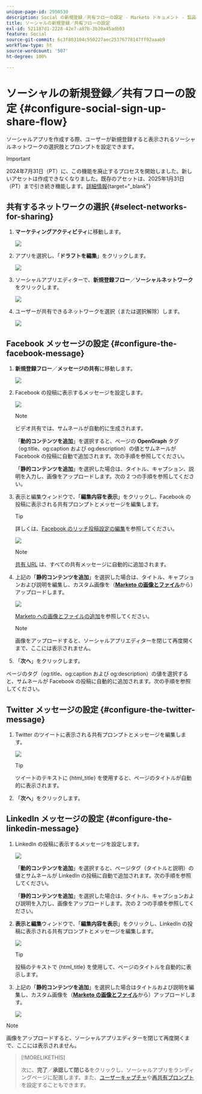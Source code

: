 ```yaml
---
unique-page-id: 2950530
description: Social の新規登録／共有フローの設定 - Marketo ドキュメント - 製品ドキュメント
title: ソーシャルの新規登録／共有フローの設定
exl-id: 521187d1-2228-42e7-a87b-3b20a45adb03
feature: Social
source-git-commit: 6c3f803104c550227aec25376778147ff92aaab9
workflow-type: ht
source-wordcount: '507'
ht-degree: 100%

---
```


# ソーシャルの新規登録／共有フローの設定 {#configure-social-sign-up-share-flow}

ソーシャルアプリを作成する際、ユーザーが新規登録すると表示されるソーシャルネットワークの選択肢とプロンプトを設定できます。

>[!IMPORTANT]
>
>2024年7月31日（PT）に、この機能を廃止するプロセスを開始しました。新しいアセットは作成できなくなりました。既存のアセットは、2025年1月31日（PT）まで引き続き機能します。[詳細情報](https://nation.marketo.com/t5/employee-blogs/marketo-engage-social-features-deprecation/ba-p/351977){target="_blank"}

## 共有するネットワークの選択 {#select-networks-for-sharing}

1. **マーケティングアクティビティ**&#x200B;に移動します。

   ![](assets/ma-1.png)

1. アプリを選択し、「**ドラフトを編集**」をクリックします。

   ![](assets/image2014-9-22-13-3a57-3a43.png)

1. ソーシャルアプリエディターで、**新規登録フロー**／**ソーシャルネットワーク**&#x200B;をクリックします。

   ![](assets/three.png)

1. ユーザーが共有できるネットワークを選択（または選択解除）します。

   ![](assets/four.png)

## Facebook メッセージの設定 {#configure-the-facebook-message}

1. **新規登録フロー**／**メッセージの共有**&#x200B;に移動します。

   ![](assets/five.png)

1. Facebook の投稿に表示するメッセージを設定します。

   ![](assets/image2014-9-22-13-3a58-3a54.png)

   >[!NOTE]
   >
   >ビデオ共有では、サムネールが自動的に生成されます。

   「**動的コンテンツを追加**」を選択すると、ページの **OpenGraph** タグ（og:title、og:caption および og:description）の値とサムネールが Facebook の投稿に自動で追加されます。次の手順を参照してください。

   「**静的コンテンツを追加**」を選択した場合は、タイトル、キャプション、説明を入力し、画像をアップロードします。次の 2 つの手順を参照してください。

1. 表示と編集ウィンドウで、「**編集内容を表示**」をクリックし、Facebook の投稿に表示される共有プロンプトとメッセージを編集します。

   >[!TIP]
   >
   >詳しくは、[Facebook のリッチ投稿設定の編集](/help/marketo/product-docs/demand-generation/facebook/edit-facebook-rich-post-settings.md)を参照してください。

   ![](assets/image2014-9-22-13-3a59-3a57.png)

   >[!NOTE]
   >
   >[共有 URL](/help/marketo/product-docs/demand-generation/social/social-functions/choose-the-share-url-for-a-social-app.md) は、すべての共有メッセージに自動的に追加されます。

1. 上記の「**静的コンテンツを追加**」を選択した場合は、タイトル、キャプションおよび説明を編集し、カスタム画像を（[**Marketo の画像とファイル**](/help/marketo/product-docs/demand-generation/images-and-files/add-images-and-files-to-marketo.md)&#x200B;から）アップロードします。

   ![](assets/image2014-9-22-14-3a1-3a11.png)

   [Marketo への画像とファイルの追加](/help/marketo/product-docs/demand-generation/images-and-files/add-images-and-files-to-marketo.md)を参照してください。

   >[!NOTE]
   >
   >画像をアップロードすると、ソーシャルアプリエディターを閉じて再度開くまで、ここには表示されません。

1. 「**次へ**」をクリックします。

ページのタグ（og:title、og:caption および og:description）の値を選択すると、サムネールが Facebook の投稿に自動的に追加されます。次の手順を参照してください。

## Twitter メッセージの設定 {#configure-the-twitter-message}

1. Twitter のツイートに表示される共有プロンプトとメッセージを編集します。

   ![](assets/image2014-9-22-14-3a2-3a31.png)

   >[!TIP]
   >
   >ツイートのテキストに {html_title} を使用すると、ページのタイトルが自動的に表示されます。

1. 「**次へ**」をクリックします。

## LinkedIn メッセージの設定 {#configure-the-linkedin-message}

1. LinkedIn の投稿に表示するメッセージを設定します。

   ![](assets/image2014-9-22-14-3a3-3a8.png)

   「**動的コンテンツを追加**」を選択すると、ページタグ（タイトルと説明）の値とサムネールが LinkedIn の投稿に自動で追加されます。次の手順を参照してください。

   「**静的コンテンツを追加**」を選択した場合は、タイトル、キャプションおよび説明を入力し、画像をアップロードします。次の 2 つの手順を参照してください。

1. **表示と編集**&#x200B;ウィンドウで、「**編集内容を表示**」をクリックし、LinkedIn の投稿に表示される共有プロンプトとメッセージを編集します。

   ![](assets/image2014-9-22-14-3a4-3a6.png)

   >[!TIP]
   >
   >投稿のテキストで {html_title} を使用して、ページのタイトルを自動的に表示します。

1. 上記の「**静的コンテンツを追加**」を選択した場合はタイトルおよび説明を編集し、カスタム画像を（[**Marketo の画像とファイル**](/help/marketo/product-docs/demand-generation/images-and-files/add-images-and-files-to-marketo.md)&#x200B;から）アップロードします。

   ![](assets/image2014-9-22-13-3a55-3a17.png)

>[!NOTE]
>
>画像をアップロードすると、ソーシャルアプリエディターを閉じて再度開くまで、ここには表示されません。

>[!MORELIKETHIS]
>
>次に、**完了**／**承認して閉じる**&#x200B;をクリックし、ソーシャルアプリをランディングページに配置します。また、[ユーザーキャプチャ](/help/marketo/product-docs/demand-generation/social/configuring-social-actions/configure-person-capture-for-a-social-app.md)や[再共有プロンプト](/help/marketo/product-docs/demand-generation/social/configuring-social-actions/configure-re-share-email-and-prompt-for-a-social-app.md)を設定することもできます。
